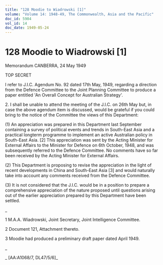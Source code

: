 ```yaml
---
title: "128 Moodie to Wiadrowski [1]"
volume: "Volume 14: 1948-49, The Commonwealth, Asia and the Pacific"
doc_id: 5904
vol_id: 14
doc_date: 1949-05-24
---
```


# 128 Moodie to Wiadrowski [1]

Memorandum CANBERRA, 24 May 1949

TOP SECRET

I refer to J.I.C. Agendum No. 92 dated 17th May, 1949, regarding a direction from the Defence Committee to the Joint Planning Committee to produce a paper entitled 'An Overall Concept for Australian Strategy'.

2\. I shall be unable to attend the meeting of the J.I.C. on 26th May but, in case the above agendum item is discussed, would be grateful if you could bring to the notice of the Committee the views of this Department:

(1) An appreciation was prepared in this Department last September containing a survey of political events and trends in South-East Asia and a practical longterm programme to implement an active Australian policy in South-East Asia. [2] This appreciation was sent by the Acting Minister for External Affairs to the Minister for Defence on 6th October, 1948, and was subsequently referred to the Defence Committee. No comments have so far been received by the Acting Minister for External Affairs.

(2) This Department is proposing to revise the appreciation in the light of recent developments in China and South-East Asia [3] and would naturally take into account any comments received from the Defence Committee.

(3) It is not considered that the J.I.C. would be in a position to prepare a comprehensive appreciation of the nature proposed until questions arising out of the earlier appreciation prepared by this Department have been settled.

_

1 M.A.A. Wiadrowski, Joint Secretary, Joint Intelligence Committee.

2 Document 121, Attachment thereto.

3 Moodie had produced a preliminary draft paper dated April 1949.

_

_ [AA:A1068/7, DL47/5/6]_
